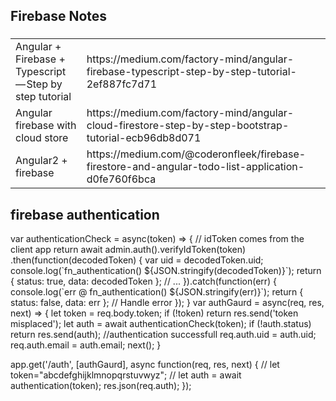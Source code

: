 <h2>Firebase Notes</h2>
<h3></h3>
<table>
<tr>
  <td>Angular + Firebase + Typescript — Step by step tutorial</td>
  <td>https://medium.com/factory-mind/angular-firebase-typescript-step-by-step-tutorial-2ef887fc7d71</td>
</tr>
  <tr>
    <td>Angular firebase with cloud store</td>
    <td>https://medium.com/factory-mind/angular-cloud-firestore-step-by-step-bootstrap-tutorial-ecb96db8d071</td>
  </tr>
  <tr>
    <td>Angular2 + firebase </td>
    <td>https://medium.com/@coderonfleek/firebase-firestore-and-angular-todo-list-application-d0fe760f6bca</td>
  </tr>
</table>
<h2>firebase authentication</h2>
<p>
var authenticationCheck = async(token) => {
    // idToken comes from the client app
    return await admin.auth().verifyIdToken(token)
        .then(function(decodedToken) {
            var uid = decodedToken.uid;
            console.log(`fn_authentication() ${JSON.stringify(decodedToken)}`);
            return { status: true, data: decodedToken };
            // ...
        }).catch(function(err) {
            console.log(`err @ fn_authentication() ${JSON.stringify(err)}`);
            return { status: false, data: err };
            // Handle error
        });
}
var authGaurd = async(req, res, next) => {
    let token = req.body.token;
    if (!token) return res.send('token misplaced');
    let auth = await authenticationCheck(token);
    if (!auth.status) return res.send(auth);
    //authentication successfull
    req.auth.uid = auth.uid;
    req.auth.email = auth.email;
    next();
}

app.get('/auth', [authGaurd], async function(req, res, next) {
    // let token="abcdefghijklmnopqrstuvwyz";
    // let auth = await authentication(token);
    res.json(req.auth);
});


</p>
